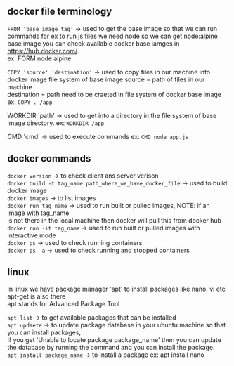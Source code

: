 docker file terminology
-----------------------
`FROM 'base image tag'` -> used to get the base image so that we can run commands
for ex to run js files we need node so we can get node:alpine base image
you can check available docker base iamges in https://hub.docker.com/. <br />
ex: FORM node:alpine

`COPY 'source' 'destination'` -> used to copy files in our machine into docker image file system of base image
source = path of files in our machine <br />
destination = path need to be craeted in file system of docker base image <br />
ex: `COPY . /app`

WORKDIR 'path' -> used to get into a directory in the file system of base image directory.
ex: `WORKDIR /app`

CMD 'cmd' -> used to execute commands
ex: `CMD node app.js`

docker commands
---------------
`docker version` -> to check client ans server verison <br />
`docker build -t tag_name path_where_we_have_docker_file` -> used to build docker image <br />
`docker images` -> to list images <br />
`docker run tag_name` -> used to run built or pulled images, NOTE: if an image with tag_name <br />
                       is not there in the local machine then docker will pull this from docker hub <br />
`docker run -it tag_name` -> used to run built or pulled images with interactive mode <br />
`docker ps` -> used to check running containers <br />
`docker ps -a` -> used to check running and stopped containers <br />


linux
------
In linux we have package manager 'apt' to install packages like nano, vi etc <br />
apt-get is also there <br />
apt stands for Advanced Package Tool <br />

`apt list` -> to get available packages that can be installed <br />
`apt updaete` -> to update package database in your ubuntu machine so that you can install packages, <br />
               If you get 'Unable to locate package package_name' then you can update the database by running the command and you can install the package. <br />
`apt install package_name` -> to install a package ex: apt install nano <br />
